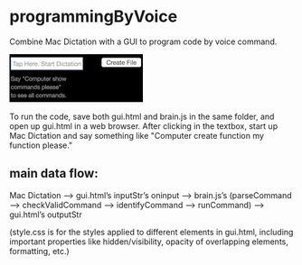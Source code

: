 # programmingByVoice

Combine Mac Dictation with a GUI to program code by voice command.

![screenshot_GUI.png](https://github.com/hchiam/programmingByVoice/blob/master/screenshot_GUI.png "Combine Mac Dictation with a GUI to program code by voice command.")

To run the code, save both gui.html and brain.js in the same folder, and open up gui.html in a web browser.
After clicking in the textbox, start up Mac Dictation and say something like "Computer create function my function please."

## main data flow:

Mac Dictation —> gui.html’s inputStr’s oninput —> brain.js’s (parseCommand —> checkValidCommand —> identifyCommand —> runCommand) —> gui.html’s outputStr

(style.css is for the styles applied to different elements in gui.html, including important properties like hidden/visibility, opacity of overlapping elements, formatting, etc.)